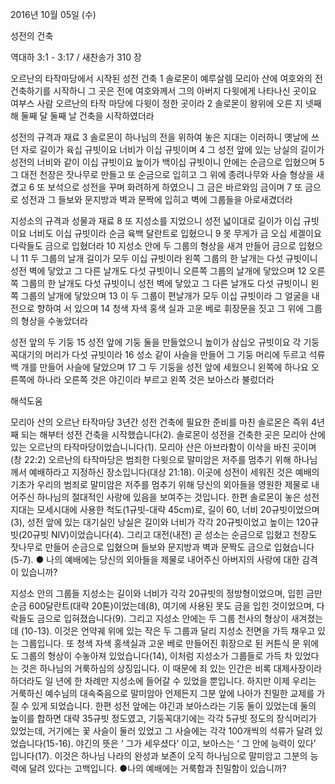 2016년 10월 05일 (수)

성전의 건축



역대하 3:1 - 3:17 / 새찬송가 310 장


오르난의 타작마당에서 시작된 성전 건축
1 솔로몬이 예루살렘 모리아 산에 여호와의 전 건축하기를 시작하니 그 곳은 전에 여호와께서 그의 아버지 다윗에게 나타나신 곳이요 여부스 사람 오르난의 타작 마당에 다윗이 정한 곳이라 2 솔로몬이 왕위에 오른 지 넷째 해 둘째 달 둘째 날 건축을 시작하였더라

성전의 규격과 재료
3 솔로몬이 하나님의 전을 위하여 놓은 지대는 이러하니 옛날에 쓰던 자로 길이가 육십 규빗이요 너비가 이십 규빗이며 4 그 성전 앞에 있는 낭실의 길이가 성전의 너비와 같이 이십 규빗이요 높이가 백이십 규빗이니 안에는 순금으로 입혔으며 5 그 대전 천장은 잣나무로 만들고 또 순금으로 입히고 그 위에 종려나무와 사슬 형상을 새겼고 6 또 보석으로 성전을 꾸며 화려하게 하였으니 그 금은 바르와임 금이며 7 또 금으로 성전과 그 들보와 문지방과 벽과 문짝에 입히고 벽에 그룹들을 아로새겼더라

지성소의 규격과 성물과 재료
8 또 지성소를 지었으니 성전 넓이대로 길이가 이십 규빗이요 너비도 이십 규빗이라 순금 육백 달란트로 입혔으니 9 못 무게가 금 오십 세겔이요 다락들도 금으로 입혔더라 10 지성소 안에 두 그룹의 형상을 새겨 만들어 금으로 입혔으니 11 두 그룹의 날개 길이가 모두 이십 규빗이라 왼쪽 그룹의 한 날개는 다섯 규빗이니 성전 벽에 닿았고 그 다른 날개도 다섯 규빗이니 오른쪽 그룹의 날개에 닿았으며 12 오른쪽 그룹의 한 날개도 다섯 규빗이니 성전 벽에 닿았고 그 다른 날개도 다섯 규빗이니 왼쪽 그룹의 날개에 닿았으며 13 이 두 그룹이 편날개가 모두 이십 규빗이라 그 얼굴을 내전으로 향하여 서 있으며 14 청색 자색 홍색 실과 고운 베로 휘장문을 짓고 그 위에 그룹의 형상을 수놓았더라

성전 앞의 두 기둥
15 성전 앞에 기둥 둘을 만들었으니 높이가 삼십오 규빗이요 각 기둥 꼭대기의 머리가 다섯 규빗이라 16 성소 같이 사슬을 만들어 그 기둥 머리에 두르고 석류 백 개를 만들어 사슬에 달았으며 17 그 두 기둥을 성전 앞에 세웠으니 왼쪽에 하나요 오른쪽에 하나라 오른쪽 것은 야긴이라 부르고 왼쪽 것은 보아스라 불렀더라

해석도움





모리아 산의 오르난 타작마당
3년간 성전 건축에 필요한 준비를 마친 솔로몬은 즉위 4년째 되는 해부터 성전 건축을 시작했습니다(2). 솔로몬이 성전을 건축한 곳은 모리아 산에 있는 오르난의 타작마당이었습니니다(1). 모리아 산은 아브라함이 이삭을 바친 곳이며(창 22:2) 오르난의 타작마당은 범죄한 다윗으로 말미암은 저주를 멈추기 위해 하나님께서 예배하라고 지정하신 장소입니다(대상 21:18). 이곳에 성전이 세워진 것은 예배의 기초가 우리의 범죄로 말미암은 저주를 멈추기 위해 당신의 외아들을 영원한 제물로 내어주신 하나님의 절대적인 사랑에 있음을 보여주는 것입니다. 한편 솔로몬이 놓은 성전지대는 모세시대에 사용한 척도(1규빗-대략 45cm)로, 길이 60, 너비 20규빗이었으며(3), 성전 앞에 있는 대기실인 낭실은 길이와 너비가 각각 20규빗이었고 높이는 120규빗(20규빗 NIV)이었습니다(4). 그리고 대전(내전) 곧 성소는 순금으로 입혔고 천장도 잣나무로 만들어 순금으로 입혔으며 들보와 문지방과 벽과 문짝도 금으로 입혔습니다(5-7).
● 나의 예배에는 당신의 외아들을 제물로 내어주신 아버지의 사랑에 대한 감격이 있습니까?

지성소 안의 그룹들
지성소는 길이와 너비가 각각 20규빗의 정방형이었으며, 입힌 금만 순금 600달란트(대략 20톤)이었는데(8), 여기에 사용된 못도 금을 입힌 것이었으며, 다락들도 금으로 입혀졌습니다(9). 그리고 지성소 안에는 두 그룹 천사의 형상이 새겨졌는데 (10-13). 이것은 언약궤 위에 있는 작은 두 그룹과 달리 지성소 전면을 가득 채우고 있는 그룹입니다. 또 청색 자색 홍색실과 고운 베로 만들어진 휘장으로 된 커튼식 문 위에도 그룹의 형상이 수놓아져 있었습니다(14), 이처럼 지성소가 그룹들로 가득 차 있었다는 것은 하나님의 거룩하심의 상징입니다. 이 때문에 죄 있는 인간은 비록 대제사장이라 하더라도 일 년에 한 차례만 지성소에 들어갈 수 있었을 뿐입니다. 하지만 이제 우리는 거룩하신 예수님의 대속죽음으로 말미암아 언제든지 그분 앞에 나아가 친밀한 교제를 가질 수 있게 되었습니다. 한편 성전 앞에는 야긴과 보아스라는 기둥 둘이 있었는데 둘의 높이를 합하면 대략 35규빗 정도였고, 기둥꼭대기에는 각각 5규빗 정도의 장식머리가 있었는데, 거기에는 꽃 사슬이 둘러 있었고 그 사슬에는 각각 100개씩의 석류가 달려 있었습니다(15-16). 야긴의 뜻은 ‘ 그가 세우셨다’ 이고, 보아스는 ‘ 그 안에 능력이 있다’ 입니다(17). 이것은 하나님 나라의 완성과 보존이 오직 하나님으로 말미암고 그분의 능력에 달려 있다는 고백입니다.
●나의 예배에는 거룩함과 친밀함이 있습니까?
